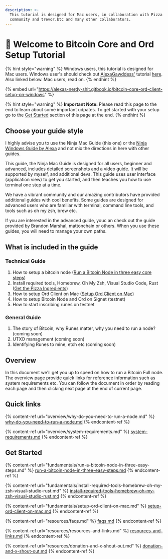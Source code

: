 ```yaml
---
description: >-
  This tutorial is designed for Mac users, in collaboration with Pizza Ninja
  community and trevor.btc and many other collaborators.
---
```


# 👋 Welcome to Bitcoin Core and Ord Setup Tutorial

{% hint style="warning" %}
Windows users, this tutorial is designed for Mac users. Windows user's should check out [AlexaGawddess'](https://twitter.com/AlexaGawddess) tutorial [here](https://alexas-nerdy-shit.gitbook.io/bitcoin-core-ord-client-setup-on-windows). Also linked below. Mac users, read on.&#x20;
{% endhint %}

{% embed url="https://alexas-nerdy-shit.gitbook.io/bitcoin-core-ord-client-setup-on-windows" %}

{% hint style="warning" %}
**Important Note:** Please read this page to the end to learn about some important udpates. To get started with your setup go to the [Get Started](./#get-started) section of this page at the end.&#x20;
{% endhint %}

## Choose your guide style

I highly advise you to use the Ninja Mac Guide (this one) or the [Ninja Windows Guide by Alexa](https://guide.ordinalshelp.com/bitcoin-core-ord-client-setup-on-windows) and not mix the directions in here with other guides.&#x20;

This guide, the Ninja Mac Guide is designed for all users, beginner and advanced, includes detailed screenshots and a video guide. It will be supported by myself, and additional devs. This guide uses user interface (application view) to get you started, and then teaches you how to use terminal one step at a time.&#x20;

We have a vibrant community and our amazing contributors have provided additional guides with cool benefits. Some guides are designed for advanced users who are familiar with terminal, command line tools, and tools such as oh my zsh, brew etc.&#x20;

If you are interested in the advanced guide, youc an check out the guide provided by Brandon Marshal, mattonchain or others. When you use these guides, you will need to manage your own paths.&#x20;

## What is included in the guide

### Technical Guide

1. How to setup a bitcoin node ([Run a Bitcoin Node in three easy core steps](fundamentals/run-a-bitcoin-node-in-three-easy-steps.md))
2. Install required tools, Homebrew, Oh My Zsh, Visual Studio Code, Rust ([Get the Pizza Ingredients](fundamentals/install-required-tools-homebrew-oh-my-zsh-visual-studio-rust.md))
3. How to setup Ord Client on Mac ([Setup Ord Client on Mac](fundamentals/setup-ord-client-on-mac.md))
4. How to setup Bitcoin Node and Ord on Signet (testnet)
5. How to start inscribing runes on testnet

### General Guide

1. The story of Bitcoin, why Runes matter, why you need to run a node? (coming soon)
2. UTXO management (coming soon)
3. Identifying Runes to mine, etch etc (coming soon)

## Overview

In this document we'll get you up to speed on how to run a Bitcoin Full node. The overview page provide quick links for reference information such as system requirements etc. You can follow the document in order by reading each page and then clicking next page at the end of current page.&#x20;

## Quick links

{% content-ref url="overview/why-do-you-need-to-run-a-node.md" %}
[why-do-you-need-to-run-a-node.md](overview/why-do-you-need-to-run-a-node.md)
{% endcontent-ref %}

{% content-ref url="overview/system-requirements.md" %}
[system-requirements.md](overview/system-requirements.md)
{% endcontent-ref %}

## Get Started

{% content-ref url="fundamentals/run-a-bitcoin-node-in-three-easy-steps.md" %}
[run-a-bitcoin-node-in-three-easy-steps.md](fundamentals/run-a-bitcoin-node-in-three-easy-steps.md)
{% endcontent-ref %}

{% content-ref url="fundamentals/install-required-tools-homebrew-oh-my-zsh-visual-studio-rust.md" %}
[install-required-tools-homebrew-oh-my-zsh-visual-studio-rust.md](fundamentals/install-required-tools-homebrew-oh-my-zsh-visual-studio-rust.md)
{% endcontent-ref %}

{% content-ref url="fundamentals/setup-ord-client-on-mac.md" %}
[setup-ord-client-on-mac.md](fundamentals/setup-ord-client-on-mac.md)
{% endcontent-ref %}

{% content-ref url="resources/faqs.md" %}
[faqs.md](resources/faqs.md)
{% endcontent-ref %}

{% content-ref url="resources/resources-and-links.md" %}
[resources-and-links.md](resources/resources-and-links.md)
{% endcontent-ref %}

{% content-ref url="resources/donation-and-x-shout-out.md" %}
[donation-and-x-shout-out.md](resources/donation-and-x-shout-out.md)
{% endcontent-ref %}
